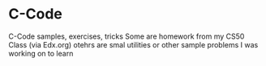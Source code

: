 C-Code
======

C-Code samples, exercises, tricks
Some are homework from my CS50 Class (via Edx.org)
otehrs are smal utilities or other sample problems I was working on to learn
